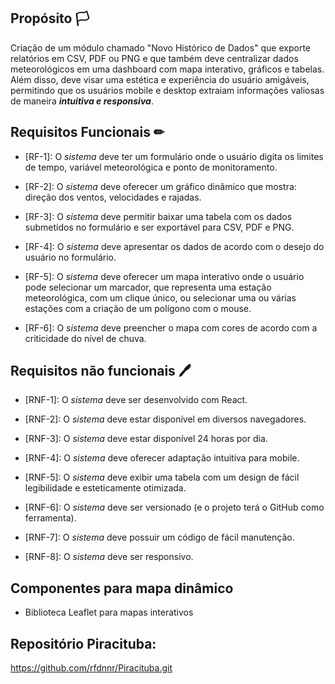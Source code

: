 ## Propósito 🏳
Criação de um módulo chamado "Novo Histórico de Dados" que exporte relatórios em CSV, PDF ou PNG e que também deve centralizar dados meteorológicos em uma dashboard com mapa interativo, gráficos e tabelas. Além disso, deve visar uma estética e experiência do usuário amigáveis,  permitindo que os usuários mobile e desktop extraiam informações valiosas de maneira ***intuitiva e responsiva***.

## Requisitos Funcionais ✏

- [RF-1]: O *sistema* deve ter um formulário onde o usuário digita os limites de tempo, variável meteorológica e ponto de monitoramento.

- [RF-2]: O *sistema* deve oferecer um gráfico dinâmico que mostra: direção dos ventos, velocidades e rajadas.

- [RF-3]: O *sistema* deve permitir baixar uma tabela com os dados submetidos no formulário e ser exportável para CSV, PDF e PNG.

- [RF-4]: O *sistema* deve apresentar os dados de acordo com o desejo do usuário no formulário.

- [RF-5]: O *sistema* deve oferecer um mapa interativo onde o usuário pode selecionar um marcador, que representa uma estação meteorológica, com um clique único, ou selecionar uma ou várias estações com a criação de um polígono com o mouse.

- [RF-6]: O *sistema* deve preencher o mapa com cores de acordo com a criticidade do nível de chuva.


## Requisitos não funcionais 🖊

- [RNF-1]: O *sistema* deve ser desenvolvido com React.

- [RNF-2]: O *sistema* deve estar disponível em diversos navegadores.

- [RNF-3]: O *sistema* deve estar disponível 24 horas por dia.

- [RNF-4]: O *sistema* deve oferecer adaptação intuitiva para mobile.

- [RNF-5]: O *sistema* deve exibir uma tabela com um design de fácil legibilidade e esteticamente otimizada.

- [RNF-6]: O *sistema* deve ser versionado (e o projeto terá o GitHub como ferramenta).

- [RNF-7]: O *sistema* deve possuir um código de fácil manutenção.

- [RNF-8]: O *sistema* deve ser responsivo.

## Componentes para mapa dinâmico

- Biblioteca Leaflet para mapas interativos


## Repositório Piracituba:
https://github.com/rfdnnr/Piracituba.git
